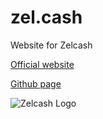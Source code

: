 # zel.cash
Website for Zelcash

[Official website](https://zel.cash)

[Github page](https://zelcash.github.io/zel.cash/)


![Zelcash Logo](https://github.com/zelcash/zel.cash/blob/master/img/logo-zelcash-text.svg)
